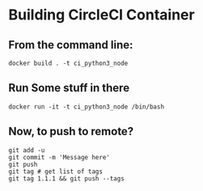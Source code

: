 # Building CircleCI Container

## From the command line:

    docker build . -t ci_python3_node

## Run Some stuff in there

    docker run -it -t ci_python3_node /bin/bash



## Now, to push to remote?

    git add -u
    git commit -m 'Message here'
    git push
    git tag # get list of tags
    git tag 1.1.1 && git push --tags





